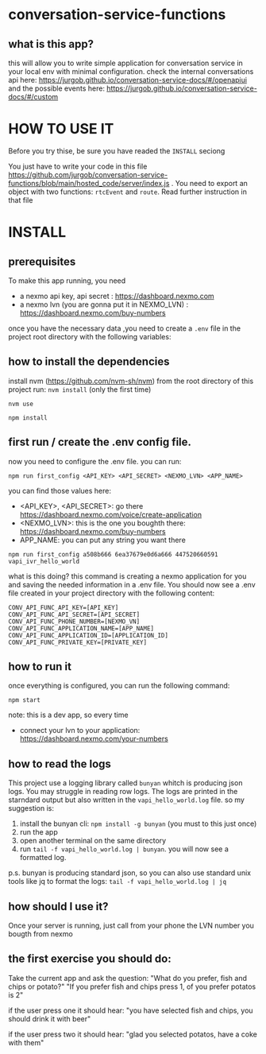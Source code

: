 # conversation-service-functions


## what is this app?
this will allow you to write simple application for conversation service in your local env with minimal configuration.
check the internal conversations api here: https://jurgob.github.io/conversation-service-docs/#/openapiui
and the possible events here: https://jurgob.github.io/conversation-service-docs/#/custom

# HOW TO USE IT

Before you try thise, be sure you have readed the `INSTALL` seciong

You just have to write your code in this file https://github.com/jurgob/conversation-service-functions/blob/main/hosted_code/server/index.js .
You need to export an object with two functions: `rtcEvent` and `route`.
Read further instruction in that file


# INSTALL

## prerequisites
To make this app running, you need 
 - a nexmo api key, api secret : https://dashboard.nexmo.com
 - a nexmo lvn (you are gonna put it in NEXMO_LVN) : https://dashboard.nexmo.com/buy-numbers


once you have the necessary data ,you need to create a `.env` file in the project root directory with the following variables:


## how to install the dependencies
install nvm (https://github.com/nvm-sh/nvm)
from the root directory of this project run:
`nvm install` (only the first time)

`nvm use`

`npm install`

## first run / create the .env config file.
now you need to configure the .env file. you can run: 

`npm run first_config <API_KEY> <API_SECRET> <NEXMO_LVN> <APP_NAME>`

you can find those values here:
 - <API_KEY>, <API_SECRET>: go there https://dashboard.nexmo.com/voice/create-application
 - <NEXMO_LVN>:  this is the one you boughth there: https://dashboard.nexmo.com/buy-numbers
 - APP_NAME: you can put any string you want there

`npm run first_config a508b666 6ea37679e0d6a666 447520660591 vapi_ivr_hello_world`


what is this doing? 
this command is creating a nexmo application for you and saving the needed information in a .env file.
You should now see a .env file created in your project directory with the following content:

```
CONV_API_FUNC_API_KEY=[API_KEY]
CONV_API_FUNC_API_SECRET=[API_SECRET]
CONV_API_FUNC_PHONE_NUMBER=[NEXMO_VN]
CONV_API_FUNC_APPLICATION_NAME=[APP_NAME]
CONV_API_FUNC_APPLICATION_ID=[APPLICATION_ID]
CONV_API_FUNC_PRIVATE_KEY=[PRIVATE_KEY]

```

## how to run it
once everything is configured, you can run the following command:

`npm start`


note: 
this is a dev app, so every time 
 - connect your lvn to your application: https://dashboard.nexmo.com/your-numbers


## how to read the logs
This project use a logging library called `bunyan` whitch is producing json logs.
You may struggle in reading row logs. The logs are printed in the starndard output but also written in the `vapi_hello_world.log` file. so my suggestion is: 
1. install the bunyan cli: `npm install -g bunyan` (you must to this just once)
2. run the app
3. open another terminal on the same directory
4. run `tail -f vapi_hello_world.log | bunyan`. you will now see a formatted log. 

p.s. bunyan is producing standard json, so you can also use standard unix tools like jq to format the logs: `tail -f vapi_hello_world.log | jq`




## how should I use it?
Once your server is running, just call from your phone the LVN number you bougth from nexmo

## the first exercise you should do:
Take the current app and ask the question: 
"What do you prefer, fish and chips or potato?"
"If you prefer fish and chips press 1, of you prefer potatos is 2"

if the user press one it should hear:
"you have selected fish and chips, you should drink it with beer"

if the user press two it should hear:
"glad you selected potatos, have a coke with them"


